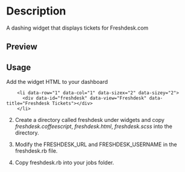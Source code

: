# Description #
A dashing widget that displays tickets for Freshdesk.com

## Preview ##


## Usage ##

Add the widget HTML to your dashboard
```
    <li data-row="1" data-col="1" data-sizex="2" data-sizey="2">               
      <div data-id="freshdesk" data-view="Freshdesk" data-title="Freshdesk Tickets"></div>
    </li>
```

2. Create a directory called freshdesk under widgets and copy *freshdesk.coffeescript*, *freshdesk.html*, *freshdesk.scss* into the directory.

3. Modify the FRESHDESK_URL and FRESHDESK_USERNAME in the freshdesk.rb file.

4. Copy freshdesk.rb into your jobs folder.